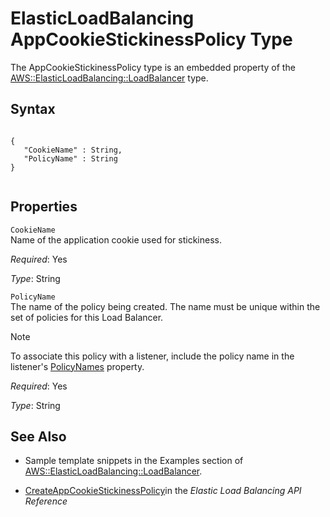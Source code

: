 ElasticLoadBalancing AppCookieStickinessPolicy Type
===================================================

The AppCookieStickinessPolicy type is an embedded property of the [AWS::ElasticLoadBalancing::LoadBalancer](aws-properties-ec2-elb.html "AWS::ElasticLoadBalancing::LoadBalancer") type.

Syntax
------

``` {.programlisting}
      
{
   "CookieName" : String,
   "PolicyName" : String
}
    
```

Properties
----------

 `CookieName`   
Name of the application cookie used for stickiness.

*Required*: Yes

*Type*: String

 `PolicyName`   
The name of the policy being created. The name must be unique within the set of policies for this Load Balancer.

Note

To associate this policy with a listener, include the policy name in the listener's [PolicyNames](aws-properties-ec2-elb-listener.html "ElasticLoadBalancing Listener Property Type") property.

*Required*: Yes

*Type*: String

See Also
--------

-   Sample template snippets in the Examples section of [AWS::ElasticLoadBalancing::LoadBalancer](aws-properties-ec2-elb.html "AWS::ElasticLoadBalancing::LoadBalancer").

-   [CreateAppCookieStickinessPolicy](http://docs.aws.amazon.com/ElasticLoadBalancing/latest/APIReference/API_CreateAppCookieStickinessPolicy.html)in the *Elastic Load Balancing API Reference*


